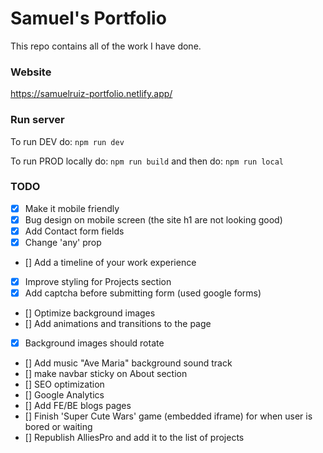 # Samuel's Portfolio

This repo contains all of the work I have done.

### Website

https://samuelruiz-portfolio.netlify.app/

### Run server

To run DEV do:
`npm run dev`

To run PROD locally do:
`npm run build`
and then do:
`npm run local`

### TODO

- [x] Make it mobile friendly
- [x] Bug design on mobile screen (the site h1 are not looking good)
- [x] Add Contact form fields
- [x] Change 'any' prop
- [] Add a timeline of your work experience
- [x] Improve styling for Projects section
- [x] Add captcha before submitting form (used google forms)
- [] Optimize background images
- [] Add animations and transitions to the page
- [x] Background images should rotate
- [] Add music "Ave Maria" background sound track
- [] make navbar sticky on About section
- [] SEO optimization
- [] Google Analytics
- [] Add FE/BE blogs pages
- [] Finish 'Super Cute Wars' game (embedded iframe) for when user is bored or waiting
- [] Republish AlliesPro and add it to the list of projects
